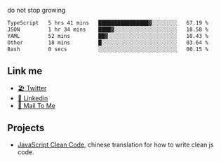 do not stop growing


<!--START_SECTION:waka-->

```txt
TypeScript   5 hrs 41 mins   ████████████████▓░░░░░░░░   67.19 %
JSON         1 hr 34 mins    ████▓░░░░░░░░░░░░░░░░░░░░   18.58 %
YAML         52 mins         ██▓░░░░░░░░░░░░░░░░░░░░░░   10.43 %
Other        18 mins         █░░░░░░░░░░░░░░░░░░░░░░░░   03.64 %
Bash         0 secs          ░░░░░░░░░░░░░░░░░░░░░░░░░   00.15 %
```

<!--END_SECTION:waka-->

## Link me

- [🏖️ Twitter](https://twitter.com/yuetong3yu)
- [🧳 Linkedin](https://www.linkedin.com/in/yuetong3yu)
- [📧 Mail To Me](mailto:yuetong3yu@gmail.com)


## Projects 

- [JavaScript Clean Code](https://js-clean-code-cn.vercel.app/), chinese translation for how to write clean js code.
